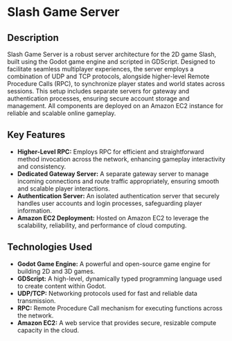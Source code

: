 # Slash Game Server

## Description
Slash Game Server is a robust server architecture for the 2D game Slash, built using the Godot game engine and scripted in GDScript. Designed to facilitate seamless multiplayer experiences, the server employs a combination of UDP and TCP protocols, alongside higher-level Remote Procedure Calls (RPC), to synchronize player states and world states across sessions. This setup includes separate servers for gateway and authentication processes, ensuring secure account storage and management. All components are deployed on an Amazon EC2 instance for reliable and scalable online gameplay.

## Key Features
- **Higher-Level RPC:** Employs RPC for efficient and straightforward method invocation across the network, enhancing gameplay interactivity and consistency.
- **Dedicated Gateway Server:** A separate gateway server to manage incoming connections and route traffic appropriately, ensuring smooth and scalable player interactions.
- **Authentication Server:** An isolated authentication server that securely handles user accounts and login processes, safeguarding player information.
- **Amazon EC2 Deployment:** Hosted on Amazon EC2 to leverage the scalability, reliability, and performance of cloud computing.

## Technologies Used
- **Godot Game Engine:** A powerful and open-source game engine for building 2D and 3D games.
- **GDScript:** A high-level, dynamically typed programming language used to create content within Godot.
- **UDP/TCP:** Networking protocols used for fast and reliable data transmission.
- **RPC:** Remote Procedure Call mechanism for executing functions across the network.
- **Amazon EC2:** A web service that provides secure, resizable compute capacity in the cloud.

